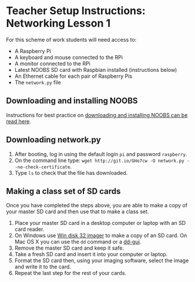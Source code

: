 # Teacher Setup Instructions: Networking Lesson 1

For this scheme of work students will need access to:

- A Raspberry Pi
- A keyboard and mouse connected to the RPi
- A monitor connected to the RPi
- Latest NOOBS SD card with Raspbian installed (instructions below)
- An Ethernet cable for each pair of Raspberry Pis
- The `network.py` file

## Downloading and installing NOOBS

Instructions for best practice on [downloading and installing NOOBS can be read here](http://www.raspberrypi.org/documentation/installation/noobs.md).

## Downloading network.py

1. After booting, log in using the default login `pi` and password `raspberry`.
1. On the command line type: `wget http://git.io/GHo7cw -O network.py --no-check-certificate`.
1. Type `ls` to check that the file has downloaded.

## Making a class set of SD cards

Once you have completed the steps above, you are able to make a copy of your master SD card and then use that to make a class set.

1. Place your master SD card in a desktop computer or laptop with an SD card reader.
1. On Windows use [Win disk 32 imager](http://sourceforge.net/projects/win32diskimager/) to make a copy of an SD card. On Mac OS X you can use the `dd` command or a [dd-gui](http://www.gingerbeardman.com/dd-gui/).
1. Remove the master SD card and keep it safe.
1. Take a fresh SD card and insert it into your computer or laptop.
1. Format the SD card then, using your imaging software, select the image and write it to the card.
1. Repeat the last step for the rest of your cards.
